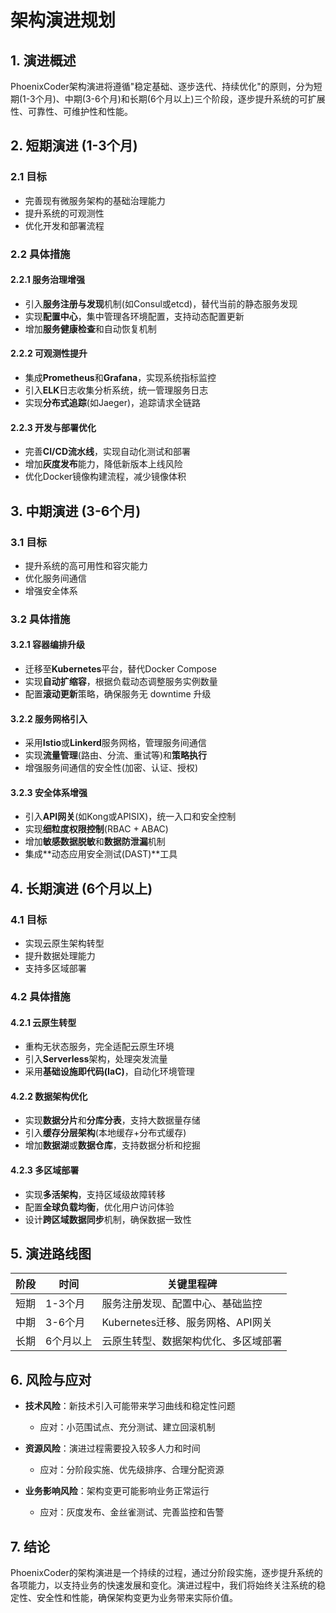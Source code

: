 # 架构演进规划

## 1. 演进概述

PhoenixCoder架构演进将遵循"稳定基础、逐步迭代、持续优化"的原则，分为短期(1-3个月)、中期(3-6个月)和长期(6个月以上)三个阶段，逐步提升系统的可扩展性、可靠性、可维护性和性能。

## 2. 短期演进 (1-3个月)

### 2.1 目标
- 完善现有微服务架构的基础治理能力
- 提升系统的可观测性
- 优化开发和部署流程

### 2.2 具体措施

#### 2.2.1 服务治理增强
- 引入**服务注册与发现**机制(如Consul或etcd)，替代当前的静态服务发现
- 实现**配置中心**，集中管理各环境配置，支持动态配置更新
- 增加**服务健康检查**和自动恢复机制

#### 2.2.2 可观测性提升
- 集成**Prometheus**和**Grafana**，实现系统指标监控
- 引入**ELK**日志收集分析系统，统一管理服务日志
- 实现**分布式追踪**(如Jaeger)，追踪请求全链路

#### 2.2.3 开发与部署优化
- 完善**CI/CD流水线**，实现自动化测试和部署
- 增加**灰度发布**能力，降低新版本上线风险
- 优化Docker镜像构建流程，减少镜像体积

## 3. 中期演进 (3-6个月)

### 3.1 目标
- 提升系统的高可用性和容灾能力
- 优化服务间通信
- 增强安全体系

### 3.2 具体措施

#### 3.2.1 容器编排升级
- 迁移至**Kubernetes**平台，替代Docker Compose
- 实现**自动扩缩容**，根据负载动态调整服务实例数量
- 配置**滚动更新**策略，确保服务无 downtime 升级

#### 3.2.2 服务网格引入
- 采用**Istio**或**Linkerd**服务网格，管理服务间通信
- 实现**流量管理**(路由、分流、重试等)和**策略执行**
- 增强服务间通信的安全性(加密、认证、授权)

#### 3.2.3 安全体系增强
- 引入**API网关**(如Kong或APISIX)，统一入口和安全控制
- 实现**细粒度权限控制**(RBAC + ABAC)
- 增加**敏感数据脱敏**和**数据防泄漏**机制
- 集成**动态应用安全测试(DAST)**工具

## 4. 长期演进 (6个月以上)

### 4.1 目标
- 实现云原生架构转型
- 提升数据处理能力
- 支持多区域部署

### 4.2 具体措施

#### 4.2.1 云原生转型
- 重构无状态服务，完全适配云原生环境
- 引入**Serverless**架构，处理突发流量
- 采用**基础设施即代码(IaC)**，自动化环境管理

#### 4.2.2 数据架构优化
- 实现**数据分片**和**分库分表**，支持大数据量存储
- 引入**缓存分层架构**(本地缓存+分布式缓存)
- 增加**数据湖**或**数据仓库**，支持数据分析和挖掘

#### 4.2.3 多区域部署
- 实现**多活架构**，支持区域级故障转移
- 配置**全球负载均衡**，优化用户访问体验
- 设计**跨区域数据同步**机制，确保数据一致性

## 5. 演进路线图

| 阶段 | 时间 | 关键里程碑 |
|------|------|------------|
| 短期 | 1-3个月 | 服务注册发现、配置中心、基础监控 |
| 中期 | 3-6个月 | Kubernetes迁移、服务网格、API网关 |
| 长期 | 6个月以上 | 云原生转型、数据架构优化、多区域部署 |

## 6. 风险与应对

- **技术风险**：新技术引入可能带来学习曲线和稳定性问题
  - 应对：小范围试点、充分测试、建立回滚机制

- **资源风险**：演进过程需要投入较多人力和时间
  - 应对：分阶段实施、优先级排序、合理分配资源

- **业务影响风险**：架构变更可能影响业务正常运行
  - 应对：灰度发布、金丝雀测试、完善监控和告警

## 7. 结论

PhoenixCoder的架构演进是一个持续的过程，通过分阶段实施，逐步提升系统的各项能力，以支持业务的快速发展和变化。演进过程中，我们将始终关注系统的稳定性、安全性和性能，确保架构变更为业务带来实际价值。
